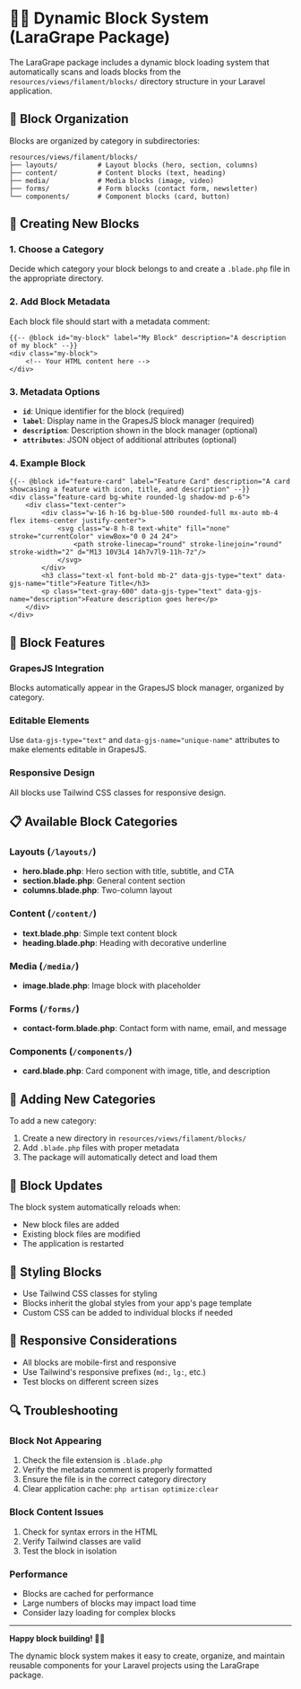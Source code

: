 # 🧑‍🎨 Dynamic Block System (LaraGrape Package)

The LaraGrape package includes a dynamic block loading system that automatically scans and loads blocks from the `resources/views/filament/blocks/` directory structure in your Laravel application.

## 📁 Block Organization

Blocks are organized by category in subdirectories:

```
resources/views/filament/blocks/
├── layouts/          # Layout blocks (hero, section, columns)
├── content/          # Content blocks (text, heading)
├── media/            # Media blocks (image, video)
├── forms/            # Form blocks (contact form, newsletter)
└── components/       # Component blocks (card, button)
```

## 🎯 Creating New Blocks

### 1. Choose a Category
Decide which category your block belongs to and create a `.blade.php` file in the appropriate directory.

### 2. Add Block Metadata
Each block file should start with a metadata comment:

```blade
{{-- @block id="my-block" label="My Block" description="A description of my block" --}}
<div class="my-block">
    <!-- Your HTML content here -->
</div>
```

### 3. Metadata Options

- **`id`**: Unique identifier for the block (required)
- **`label`**: Display name in the GrapesJS block manager (required)
- **`description`**: Description shown in the block manager (optional)
- **`attributes`**: JSON object of additional attributes (optional)

### 4. Example Block

```blade
{{-- @block id="feature-card" label="Feature Card" description="A card showcasing a feature with icon, title, and description" --}}
<div class="feature-card bg-white rounded-lg shadow-md p-6">
    <div class="text-center">
        <div class="w-16 h-16 bg-blue-500 rounded-full mx-auto mb-4 flex items-center justify-center">
            <svg class="w-8 h-8 text-white" fill="none" stroke="currentColor" viewBox="0 0 24 24">
                <path stroke-linecap="round" stroke-linejoin="round" stroke-width="2" d="M13 10V3L4 14h7v7l9-11h-7z"/>
            </svg>
        </div>
        <h3 class="text-xl font-bold mb-2" data-gjs-type="text" data-gjs-name="title">Feature Title</h3>
        <p class="text-gray-600" data-gjs-type="text" data-gjs-name="description">Feature description goes here</p>
    </div>
</div>
```

## 🔧 Block Features

### GrapesJS Integration
Blocks automatically appear in the GrapesJS block manager, organized by category.

### Editable Elements
Use `data-gjs-type="text"` and `data-gjs-name="unique-name"` attributes to make elements editable in GrapesJS.

### Responsive Design
All blocks use Tailwind CSS classes for responsive design.

## 📋 Available Block Categories

### Layouts (`/layouts/`)
- **hero.blade.php**: Hero section with title, subtitle, and CTA
- **section.blade.php**: General content section
- **columns.blade.php**: Two-column layout

### Content (`/content/`)
- **text.blade.php**: Simple text content block
- **heading.blade.php**: Heading with decorative underline

### Media (`/media/`)
- **image.blade.php**: Image block with placeholder

### Forms (`/forms/`)
- **contact-form.blade.php**: Contact form with name, email, and message

### Components (`/components/`)
- **card.blade.php**: Card component with image, title, and description

## 🚀 Adding New Categories

To add a new category:

1. Create a new directory in `resources/views/filament/blocks/`
2. Add `.blade.php` files with proper metadata
3. The package will automatically detect and load them

## 🔄 Block Updates

The block system automatically reloads when:
- New block files are added
- Existing block files are modified
- The application is restarted

## 🎨 Styling Blocks

- Use Tailwind CSS classes for styling
- Blocks inherit the global styles from your app's page template
- Custom CSS can be added to individual blocks if needed

## 📱 Responsive Considerations

- All blocks are mobile-first and responsive
- Use Tailwind's responsive prefixes (`md:`, `lg:`, etc.)
- Test blocks on different screen sizes

## 🔍 Troubleshooting

### Block Not Appearing
1. Check the file extension is `.blade.php`
2. Verify the metadata comment is properly formatted
3. Ensure the file is in the correct category directory
4. Clear application cache: `php artisan optimize:clear`

### Block Content Issues
1. Check for syntax errors in the HTML
2. Verify Tailwind classes are valid
3. Test the block in isolation

### Performance
- Blocks are cached for performance
- Large numbers of blocks may impact load time
- Consider lazy loading for complex blocks

---

**Happy block building! 🧑‍🎨**

The dynamic block system makes it easy to create, organize, and maintain reusable components for your Laravel projects using the LaraGrape package. 